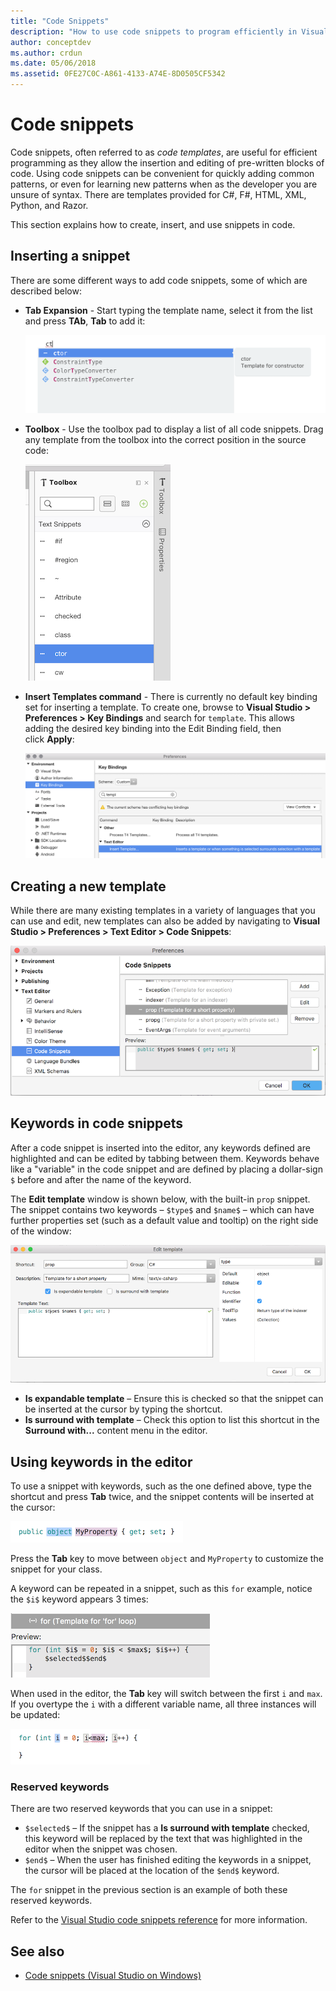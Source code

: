 ```yaml
---
title: "Code Snippets"
description: "How to use code snippets to program efficiently in Visual Studio for Mac"
author: conceptdev
ms.author: crdun
ms.date: 05/06/2018
ms.assetid: 0FE27C0C-A861-4133-A74E-8D0505CF5342
---
```


# Code snippets

Code snippets, often referred to as _code templates_, are useful for efficient programming as they allow the insertion and editing of pre-written blocks of code. Using code snippets can be convenient for quickly adding common patterns, or even for learning new patterns when as the developer you are unsure of syntax. There are templates provided for C#, F#, HTML, XML, Python, and Razor.

This section explains how to create, insert, and use snippets in code.

## Inserting a snippet

There are some different ways to add code snippets, some of which are described below:

* **Tab Expansion** - Start typing the template name, select it from the list and press **TAb**, **Tab** to add it:

  ![Tab Expansion in Code](media/source-editor-image13.png)

* **Toolbox** - Use the toolbox pad to display a list of all code snippets. Drag any template from the toolbox into the correct position in the source code:

  [![Code snippets in Toolbox](media/source-editor-image14-sml.png)](media/source-editor-image14.png#lightbox)

* **Insert Templates command** - There is currently no default key binding set for inserting a template. To create one, browse to **Visual Studio > Preferences > Key Bindings** and search for `template`. This allows adding the desired key binding into the Edit Binding field, then click **Apply**:

  ![Inset Template command](media/source-editor-image15.png)

## Creating a new template

While there are many existing templates in a variety of languages that you can use and edit, new templates can also be added by navigating to **Visual Studio > Preferences > Text Editor > Code Snippets**:

![Inset new template](media/source-editor-image12.png)

## Keywords in code snippets

After a code snippet is inserted into the editor, any keywords defined are highlighted and can be edited by tabbing between them. Keywords behave like a "variable" in the code snippet and are defined by placing a dollar-sign `$` before and after the name of the keyword. 

The **Edit template** window is shown below, with the built-in `prop` snippet. The snippet contains two keywords &ndash; `$type$` and `$name$` &ndash; which can have further properties set (such as a default value and tooltip) on the right side of the window:

![Edit template window](media/source-editor-image12z.png)

- **Is expandable template** &ndash; Ensure this is checked so that the snippet can be inserted at the cursor by typing the shortcut.
- **Is surround with template** &ndash; Check this option to list this shortcut in the **Surround with...** content menu in the editor.

## Using keywords in the editor

To use a snippet with keywords, such as the one defined above, type the shortcut and press **Tab** twice, and the snippet contents will be inserted at the cursor:

![Inserted snippet showing keywords](media/source-editor-image12a.png)

Press the **Tab** key to move between `object` and `MyProperty` to customize the snippet for your class.

A keyword can be repeated in a snippet, such as this `for` example, notice the `$i$` keyword appears 3 times:

![Snippet template with repeated keywords](media/source-editor-image12b.png)

When used in the editor, the **Tab** key will switch between the first `i` and `max`. If you overtype the `i` with a different variable name, all three instances will be updated:

![Inserted snippet showing multiple keywords](media/source-editor-image12c.png)

### Reserved keywords

There are two reserved keywords that you can use in a snippet:

- `$selected$` &ndash; If the snippet has a **Is surround with template** checked, this keyword will be replaced by the text that was highlighted in the editor when the snippet was chosen.
- `$end$` &ndash; When the user has finished editing the keywords in a snippet, the cursor will be placed at the location of the `$end$` keyword.

The `for` snippet in the previous section is an example of both these reserved keywords.

Refer to the [Visual Studio code snippets reference](/visualstudio/ide/code-snippets-schema-reference#keywords) for more information.

## See also

* [Code snippets (Visual Studio on Windows)](/visualstudio/ide/code-snippets)
